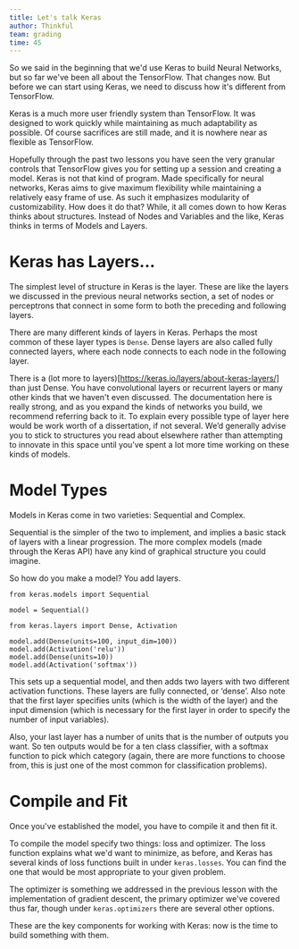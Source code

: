 ```yaml
---
title: Let's talk Keras
author: Thinkful
team: grading
time: 45
---
```


So we said in the beginning that we'd use Keras to build Neural Networks, but so far we've been all about the TensorFlow. That changes now. But before we can start using Keras, we need to discuss how it's different from TensorFlow.

Keras is a much more user friendly system than TensorFlow.  It was designed to work quickly while maintaining as much adaptability as possible. Of course sacrifices are still made, and it is nowhere near as flexible as TensorFlow. 

Hopefully through the past two lessons you have seen the very granular controls that TensorFlow gives you for setting up a session and creating a model. Keras is not that kind of program. Made specifically for neural networks, Keras aims to give maximum flexibility while maintaining a relatively easy frame of use. As such it emphasizes modularity of customizability. How does it do that? While, it all comes down to how Keras thinks about structures. Instead of Nodes and Variables and the like, Keras thinks in terms of Models and Layers.

# Keras has Layers...

The simplest level of structure in Keras is the layer. These are like the layers we discussed in the previous neural networks section, a set of nodes or perceptrons that connect in some form to both the preceding and following layers.

There are many different kinds of layers in Keras. Perhaps the most common of these layer types is `Dense`. Dense layers are also called fully connected layers, where each node connects to each node in the following layer.

There is a (lot more to layers)[https://keras.io/layers/about-keras-layers/] than just Dense. You have convolutional layers or recurrent layers or many other kinds that we haven't even discussed. The documentation here is really strong, and as you expand the kinds of networks you build, we recommend referring back to it. To explain every possible type of layer here would be work worth of a dissertation, if not several. We’d generally advise you to stick to structures you read about elsewhere rather than attempting to innovate in this space until you’ve spent a lot more time working on these kinds of models.

# Model Types

Models in Keras come in two varieties: Sequential and Complex.

Sequential is the simpler of the two to implement, and implies a basic stack of layers with a linear progression. The more complex models (made through the Keras API) have any kind of graphical structure you could imagine.

So how do you make a model? You add layers.

```
from keras.models import Sequential

model = Sequential()

from keras.layers import Dense, Activation

model.add(Dense(units=100, input_dim=100))
model.add(Activation('relu'))
model.add(Dense(units=10))
model.add(Activation('softmax'))

```

This sets up a sequential model, and then adds two layers with two different activation functions. These layers are fully connected, or ‘dense’. Also note that the first layer specifies units (which is the width of the layer) and the input dimension (which is necessary for the first layer in order to specify the number of input variables).

Also, your last layer has a number of units that is the number of outputs you want. So ten outputs would be for a ten class classifier, with a softmax function to pick which category (again, there are more functions to choose from, this is just one of the most common for classification problems).

# Compile and Fit

Once you've established the model, you have to compile it and then fit it.

To compile the model specify two things: loss and optimizer. The loss function explains what we'd want to minimize, as before, and Keras has several kinds of loss functions built in under `keras.losses`. You can find the one that would be most appropriate to your given problem.

The optimizer is something we addressed in the previous lesson with the implementation of gradient descent, the primary optimizer we've covered thus far, though under `keras.optimizers` there are several other options.

These are the key components for working with Keras: now is the time to build something with them.